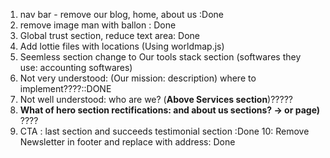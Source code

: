 1. nav bar - remove our blog, home, about us :Done
2. remove image man with ballon : Done
3. Global trust section, reduce text area: Done
4. Add lottie files with locations (Using worldmap.js)
5. Seemless section change to Our tools stack section (softwares they use: accounting softwares)
6. Not very understood: (Our mission: description) where to implement????::DONE
7. Not well understood: who are we? (**Above Services section**)?????
8. ****What of hero section rectifications: and about us sections? -> or page)**** ????
9. CTA : last section and succeeds testimonial section :Done
10: Remove Newsletter in footer  and replace with address: Done